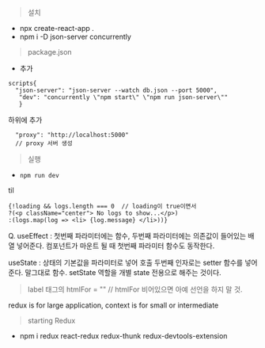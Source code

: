 
>설치
- npx create-react-app .
- npm i -D json-server concurrently

>package.json
- 추가
```
scripts{
  "json-server": "json-server --watch db.json --port 5000",
   "dev": "concurrently \"npm start\" \"npm run json-server\""
   }
```

하위에 추가
```
  "proxy": "http://localhost:5000"
  // proxy 서버 생성
```

> 실행
- `npm run dev`


til
```
{!loading && logs.length === 0  // loading이 true이면서 
?(<p className="center"> No logs to show...</p>) 
:(logs.map(log => <li> {log.message} </li>))}

```
Q.
useEffect : 첫번째 파라미터에는 함수, 두번째 파라미터에는 의존값이 들어있는 배열 넣어준다.
컴포넌트가 마운트 될 때 첫번째 파라미터 함수도 동작한다.


useState : 상태의 기본값을 파라미터로 넣어 호출
두번째 인자로는 setter 함수를 넣어준다.
말그대로 함수. setState 역할을 개별 state 전용으로 해주는 것이다.


> label 태그의  htmlFor = "" 
> // htmlFor 비어있으면 아예 선언을 하지 말 것.


redux is for large application, context is for small or intermediate


> starting Redux
- npm i redux react-redux redux-thunk redux-devtools-extension
